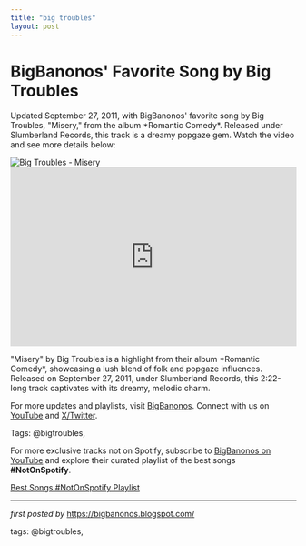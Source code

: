 ```yaml
---
title: "big troubles"
layout: post
---
```

<!-- Post Title -->
<h1 >BigBanonos' Favorite Song by Big Troubles</h1> <!-- Introductory Text -->
<p >Updated September 27, 2011, with BigBanonos' favorite song by Big Troubles, "Misery," from the album *Romantic Comedy*. Released under Slumberland Records, this track is a dreamy popgaze gem. Watch the video and see more details below:</p> <!-- Featured Image -->
<div > <img src="https://i.scdn.co/image/6fae9ae8531b5ad33d20723e0d429be19ce630b2" alt="Big Troubles - Misery" />
</div> <!-- YouTube Video Embed -->
<div > <iframe width="100%" height="315" src="https://www.youtube.com/embed/3Uctff64tYI" title="Big Troubles - Misery" frameborder="0" allow="accelerometer; autoplay; clipboard-write; encrypted-media; gyroscope; picture-in-picture; web-share" referrerpolicy="strict-origin-when-cross-origin" allowfullscreen></iframe>
</div> <!-- Song Information -->
<div > <p>"Misery" by Big Troubles is a highlight from their album *Romantic Comedy*, showcasing a lush blend of folk and popgaze influences. Released on September 27, 2011, under Slumberland Records, this 2:22-long track captivates with its dreamy, melodic charm.</p>
</div> <!-- Footer Links -->
<div > <p>For more updates and playlists, visit <a href="https://bigbanonos.blogspot.com/" target="_blank">BigBanonos</a>. Connect with us on <a href="https://www.youtube.com/@BigBanonos" target="_blank">YouTube</a> and <a href="https://x.com/bigbanonos" target="_blank">X/Twitter</a>.</p>
</div> <!-- Tags -->
<p >Tags: @bigtroubles,</p>


<!--Subscribe and Playlist Links-->
<div>
    <p>For more exclusive tracks not on Spotify, subscribe to <a href="https://www.youtube.com/@BigBanonos" target="_blank">BigBanonos on YouTube</a> and explore their curated playlist of the best songs <strong>#NotOnSpotify</strong>.</p>
    <p><a href="https://www.youtube.com/playlist?list=PLtuNtuTatqI0kFahUCbtbfenC_ET5O_tr" target="_blank">Best Songs #NotOnSpotify Playlist<br /></a></p></div>

<hr />

<p><em>first posted by</em> <a href="https://bigbanonos.blogspot.com/" rel="noopener" target="_new">https://bigbanonos.blogspot.com/</a></p>

<p>tags: @bigtroubles,</p>
